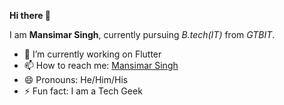 **Hi there 👋**

I am **Mansimar Singh**, currently pursuing _B.tech(IT)_ from _GTBIT_.

- 🔭 I’m currently working on Flutter
- 📫 How to reach me: [Mansimar Singh](https://www.instagram.com/mansimarsingh/ "Instagram")
- 😄 Pronouns: He/Him/His
- ⚡ Fun fact: I am a Tech Geek
